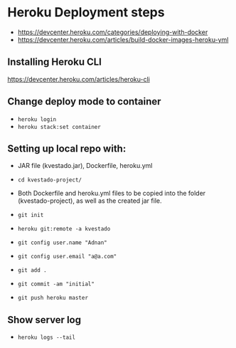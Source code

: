 # Heroku Deployment steps
- https://devcenter.heroku.com/categories/deploying-with-docker
- https://devcenter.heroku.com/articles/build-docker-images-heroku-yml

## Installing Heroku CLI
https://devcenter.heroku.com/articles/heroku-cli

## Change deploy mode to container
- ``` heroku login ```
- ```heroku stack:set container ``` 

## Setting up local repo with:
+ JAR file (kvestado.jar), Dockerfile, heroku.yml
- ``` cd kvestado-project/ ```
- Both Dockerfile and heroku.yml files to be copied into the folder (kvestado-project), as well as the created jar file.

- ``` git init ```
- ``` heroku git:remote -a kvestado ```

- ``` git config user.name "Adnan" ```
- ``` git config user.email "a@a.com" ```

- ``` git add . ```
- ``` git commit -am "initial" ```
- ``` git push heroku master ```

## Show server log
- ``` heroku logs --tail ```



